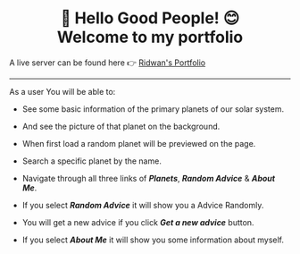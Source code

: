 <h1 align="center"> 👋 Hello Good People! 😊<br>Welcome to my portfolio</h1>

A live server can be found here 👉 [Ridwan's Portfolio](https://rk-404.github.io/my-portfolio/)

---

As a user You will be able to:
- See some basic information of the primary planets of our solar system.

- And see the picture of that planet on the background.

- When first load a random planet will be previewed on the page.

- Search a specific planet by the name.

- Navigate through all three links of **_Planets_**, **_Random Advice_** & **_About Me_**.

- If you select **_Random Advice_** it will show you a Advice Randomly.

- You will get a new advice if you click **_Get a new advice_** button.

- If you select **_About Me_** it will show you some information about myself.